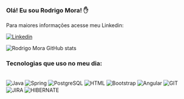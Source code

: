 ### Olá! Eu sou Rodrigo Mora! ✋

Para maiores informações acesse meu Linkedin:

[![Linkedin](https://img.shields.io/badge/LinkedIn-0077B5?style=for-the-badge&logo=linkedin&logoColor=white)](https://www.linkedin.com/in/rodrigo-mora-azocar/)

![Rodrigo Mora GitHub stats](https://github-readme-stats.vercel.app/api?username=rodrigomoraazocar&show_icons=true&theme=dracula)

### Tecnologias que uso no meu dia:

<div style="display: inline_block"> <br/>

<img align="center" alt="Java" src="https://img.shields.io/badge/Java-ED8B00?style=for-the-badge&logo=openjdk&logoColor=white"/>
  
<img align="center" alt="Spring" src="https://img.shields.io/badge/spring-%236DB33F.svg?style=for-the-badge&logo=spring&logoColor=white"/>

<img align="center" alt="PostgreSQL" src="https://img.shields.io/badge/PostgreSQL-316192?style=for-the-badge&logo=postgresql&logoColor=white" />

<img align="center" alt="HTML" src="https://img.shields.io/badge/HTML-239120?style=for-the-badge&logo=html5&logoColor=white" />

<img align="center" alt="Bootstrap" src="https://img.shields.io/badge/bootstrap-%238511FA.svg?style=for-the-badge&logo=bootstrap&logoColor=white"/>

<img align="center" alt="Angular" src="https://img.shields.io/badge/angular-%23DD0031.svg?style=for-the-badge&logo=angular&logoColor=white"/>

<img align="center" alt="GIT" src="https://img.shields.io/badge/GIT-E44C30?style=for-the-badge&logo=git&logoColor=white" />

<img align="center" alt="JIRA" src="https://img.shields.io/badge/Jira-0052CC?style=for-the-badge&logo=Jira&logoColor=white" />

<img align="center" alt="HIBERNATE" src="https://img.shields.io/badge/Hibernate-59666C?style=for-the-badge&logo=Hibernate&logoColor=white" />


  
</div>
